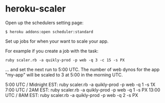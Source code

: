 heroku-scaler
=============

Open up the schedulers setting page:

    $ heroku addons:open scheduler:standard

Set up jobs for when your want to scale your app.

For example if you create a job with the task:

    ruby scaler.rb -a quikly-prod -p web -q 3 -c 15 -s PX

... and set the next run to 5:00 UTC. The number of web dynos for the app "my-app" will be scaled to 3 at 5:00 in the morning UTC.


5:00 UTC / Midnight EST: ruby scaler.rb -a quikly-prod -p web -q 1 -s 1X
7:00 UTC / 2AM EST:      ruby scaler.rb -a quikly-prod -p web -q 1 -s PX
13:00 UTC / 8AM EST:     ruby scaler.rb -a quikly-prod -p web -q 2 -s PX



